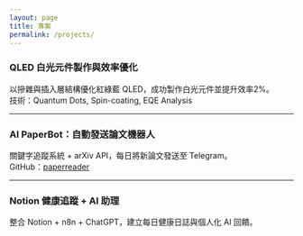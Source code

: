 ```yaml
---
layout: page
title: 專案
permalink: /projects/
---
```


### QLED 白光元件製作與效率優化

以摻雜與插入層結構優化紅綠藍 QLED，成功製作白光元件並提升效率2%。  
技術：Quantum Dots, Spin-coating, EQE Analysis

---

### AI PaperBot：自動發送論文機器人

關鍵字追蹤系統 + arXiv API，每日將新論文發送至 Telegram。  
GitHub：[paperreader](https://github.com/singyuhong/paperreader)

---

### Notion 健康追蹤 + AI 助理

整合 Notion + n8n + ChatGPT，建立每日健康日誌與個人化 AI 回饋。

